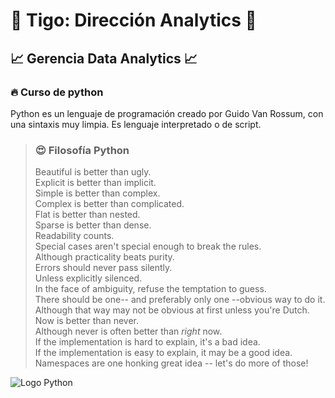 # :blue_heart: Tigo: Dirección Analytics :blue_heart:
## :chart_with_upwards_trend: Gerencia Data Analytics :chart_with_upwards_trend:
### :fire: Curso de python
Python es un lenguaje de programación creado por Guido Van Rossum, con una sintaxis muy limpia. Es lenguaje interpretado o de script.

> ### :heart_eyes: Filosofía Python
> Beautiful is better than ugly.<br>
> Explicit is better than implicit.<br>
> Simple is better than complex.<br>
> Complex is better than complicated.<br>
> Flat is better than nested.<br>
> Sparse is better than dense.<br>
> Readability counts.<br>
> Special cases aren't special enough to break the rules.<br>
> Although practicality beats purity.<br>
> Errors should never pass silently.<br>
> Unless explicitly silenced.<br>
> In the face of ambiguity, refuse the temptation to guess.<br>
> There should be one-- and preferably only one --obvious way to do it.<br>
> Although that way may not be obvious at first unless you're Dutch.<br>
> Now is better than never.<br>
> Although never is often better than *right* now.<br>
> If the implementation is hard to explain, it's a bad idea.<br>
> If the implementation is easy to explain, it may be a good idea.<br>
> Namespaces are one honking great idea -- let's do more of those!<br>

![Logo Python](https://upload.wikimedia.org/wikipedia/commons/c/c3/Python-logo-notext.svg)